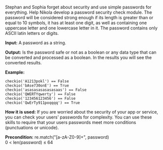 Stephan and Sophia forget about security and use simple passwords for everything. Help Nikola develop a password security check module. The password will be considered strong enough if its length is greater than or equal to 10 symbols, it has at least one digit, as well as containing one uppercase letter and one lowercase letter in it. The password contains only ASCII latin letters or digits.

<b>Input:</b> A password as a string.

<b>Output:</b> Is the password safe or not as a boolean or any data type that can be converted and processed as a boolean. In the results you will see the converted results.

<b>Example:</b>
```
checkio('A1213pokl') == False
checkio('bAse730onE') == True
checkio('asasasasasasasaas') == False
checkio('QWERTYqwerty') == False
checkio('123456123456') == False
checkio('QwErTy911poqqqq') == True
```
<b>How it is used:</b> If you are worried about the security of your app or service, you can check your users' passwords for complexity. You can use these skills to require that your users passwords meet more conditions (punctuations or unicode).

<b>Precondition:</b>
re.match("[a-zA-Z0-9]+", password)</br>
0 < len(password) ≤ 64